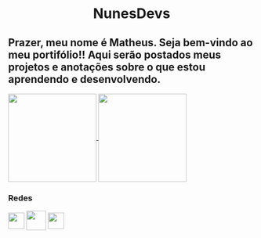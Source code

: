 
<h1 align="center">NunesDevs</h1>

## Prazer, meu nome é Matheus. Seja bem-vindo ao meu portifólio!! Aqui serão postados meus projetos e anotações sobre o que estou aprendendo e desenvolvendo.

<div>
  <a href="https://github.com/NunesDevs/">
    <img align="center" height="180em" src="https://github-readme-stats.vercel.app/api?username=NunesDevs&show_icons=true&theme=dark&include_all_commits=true&count_private=true"/>
  </a>
  <a href="https://github.com/NunesDevs/">
    <img align="center" height="180em" src="https://github-readme-stats.vercel.app/api/top-langs/?username=NunesDevs&layout=compact&langs_count=7&theme=dark"/>
  </a>
</div>

### Redes

<div>
  <a href="https://instagram.com/_.nuunex/" target="_blank"><img width="33px" align="center" src="https://user-images.githubusercontent.com/79010085/144776540-09fc2394-6cc6-48c5-888a-8149e1584ef1.png" target="_blank"></a>
  <a href = "mailto:matheusnunes370@gmail.com"><img width="40px" align="center" src="https://user-images.githubusercontent.com/79010085/144776874-239b5c89-9d51-4a46-8b98-b37cd3418f54.png" target="_blank"></a>
  <a href="https://www.linkedin.com/in/nunesdevs/" target="_blank"><img width="33px" align="center" src="https://user-images.githubusercontent.com/79010085/144777204-3cf29911-0e4c-4136-806a-e97fe8803a2e.png" target="_blank"></a> 
</div>



<!---
NunesDevs/NunesDevs is a ✨ special ✨ repository because its `README.md` (this file) appears on your GitHub profile.
You can click the Preview link to take a look at your changes.
--->
